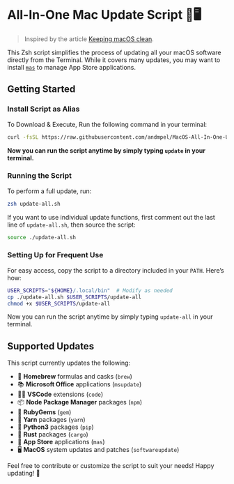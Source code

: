 # All-In-One Mac Update Script 🍎🖥️

> Inspired by the article
[Keeping macOS clean](https://waxzce.medium.com/keeping-macos-clean-this-is-my-osx-brew-update-cli-command-6c8f12dc1731).

This Zsh script simplifies the process of updating all your macOS software directly from the Terminal. While it covers many updates, you may want to install [`mas`](https://github.com/mas-cli/mas) to manage App Store applications.

## Getting Started

### Install Script as Alias

To Download & Execute, Run the following command in your terminal:

```sh
curl -fsSL https://raw.githubusercontent.com/andmpel/MacOS-All-In-One-Update-Script/HEAD/install.sh | zsh
```

**Now you can run the script anytime by simply typing `update` in your terminal.**

### Running the Script

To perform a full update, run:

```sh
zsh update-all.sh
```

If you want to use individual update functions, first comment out the last line of `update-all.sh`, then source the script:

```sh
source ./update-all.sh
```

### Setting Up for Frequent Use

For easy access, copy the script to a directory included in your `PATH`. Here’s how:

```sh
USER_SCRIPTS="${HOME}/.local/bin"  # Modify as needed
cp ./update-all.sh $USER_SCRIPTS/update-all
chmod +x $USER_SCRIPTS/update-all
```

Now you can run the script anytime by simply typing `update-all` in your terminal.

## Supported Updates

This script currently updates the following:

- 🍺 **Homebrew** formulas and casks (`brew`)
- 📚 **Microsoft Office** applications (`msupdate`)
- 🧑‍💻 **VSCode** extensions (`code`)
- 📦 **Node Package Manager** packages (`npm`)
- 💎 **RubyGems** (`gem`)
- 🧶 **Yarn** packages (`yarn`)
- 🐍 **Python3** packages (`pip`)
- 🧶 **Rust** packages (`cargo`)
- 🔵 **App Store** applications (`mas`)
- 🖥  **MacOS** system updates and patches (`softwareupdate`)

Feel free to contribute or customize the script to suit your needs! Happy updating! 🎉
